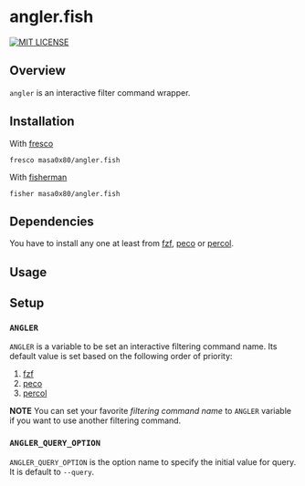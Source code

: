 # angler.fish

[![MIT LICENSE](http://img.shields.io/badge/license-MIT-blue.svg?style=flat-square)](LICENSE)

## Overview

`angler` is an interactive filter command wrapper.

## Installation

With [fresco]
```
fresco masa0x80/angler.fish
```

With [fisherman]
```
fisher masa0x80/angler.fish
```

## Dependencies

You have to install any one at least from [fzf], [peco] or [percol].

## Usage

## Setup

### `ANGLER`

`ANGLER` is a variable to be set an interactive filtering command name.
Its default value is set based on the following order of priority:

1. [fzf]
2. [peco]
3. [percol]

**NOTE** You can set your favorite *filtering command name* to `ANGLER` variable if you want to use another filtering command.

### `ANGLER_QUERY_OPTION`

`ANGLER_QUERY_OPTION` is the option name to specify the initial value for query.
It is default to `--query`.

[fzf]: https://github.com/junegunn/fzf
[peco]: https://github.com/peco/peco
[percol]: https://github.com/mooz/percol
[fresco]: https://github.com/masa0x80/fresco
[fisherman]: https://github.com/fisherman/fisherman
